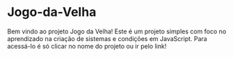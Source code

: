 # Jogo-da-Velha
Bem vindo ao projeto Jogo da Velha!
Este é um projeto simples com foco no aprendizado na criação de sistemas e condições em JavaScript.
Para acessá-lo é só clicar no nome do projeto ou ir pelo link!
